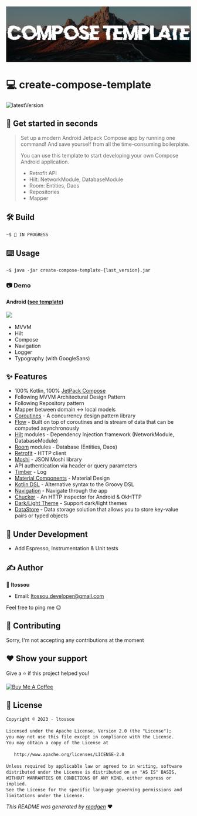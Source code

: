 ![](cover.jpeg)
# 💻 create-compose-template

![latestVersion](https://img.shields.io/github/v/release/ltossou/create-compose-template)

## 🚅 Get started in seconds
> Set up a modern Android Jetpack Compose app by running one command! And save yourself from all the time-consuming boilerplate.
> 
> You can use this template to start developing your own Compose Android application.
> - Retrofit API
>- Hilt: NetworkModule, DatabaseModule
>- Room: Entities, Daos
>- Repositories
>- Mapper


## 🛠 Build

```shell
~$ 🚧 IN PROGRESS
```

## ⌨️ Usage

```shell script
~$ java -jar create-compose-template-{last_version}.jar
```

### 📷 Demo

#### Android ([see template](https://github.com/ltossou/compose-android-template))

![](demo_android.png)

- MVVM
- Hilt
- Compose
- Navigation
- Logger
- Typography (with GoogleSans)


## ✨ Features

- 100% Kotlin, 100% [JetPack Compose](https://developer.android.com/jetpack/compose)
- Following MVVM Architectural Design Pattern
- Following Repository pattern
- Mapper between domain <-> local models
- [Coroutines](https://developer.android.com/kotlin/coroutines) - A concurrency design pattern library
- [Flow](https://developer.android.com/kotlin/flow) - Built on top of coroutines and is stream of data that can be computed asynchronously
- [Hilt](https://dagger.dev/hilt/) modules - Dependency Injection framework (NetworkModule, DatabaseModule)
- [Room](https://developer.android.com/training/data-storage/room) modules - Database (Entities, Daos)
- [Retrofit](https://github.com/square/retrofit) - HTTP client
- [Moshi](https://github.com/square/moshi) - JSON Moshi library
- API authentication via header or query parameters
- [Timber](https://github.com/JakeWharton/timber) - Log
- [Material Components](https://github.com/material-components/material-components-android) - Material Design
- [Kotlin DSL](https://docs.gradle.org/current/userguide/kotlin_dsl.html) - Alternative syntax to
  the Groovy DSL
- [Navigation](https://developer.android.com/guide/navigation) - Navigate through the app
- [Chucker](https://github.com/ChuckerTeam/chucker) - An HTTP inspector for Android & OkHTTP
- [Dark/Light Theme](https://developer.android.com/guide/topics/ui/look-and-feel/darktheme) -
  Support dark/light themes
- [DataStore](https://developer.android.com/topic/libraries/architecture/datastore) - Data storage
  solution that allows you to store key-value pairs or typed objects

## 🚧 Under Development 

- Add Espresso, Instrumentation & Unit tests

## ✍️ Author

👤 **ltossou**

* Email: ltossou.developer@gmail.com

Feel free to ping me 😉

## 🤝 Contributing

Sorry, I'm not accepting any contributions at the moment

## ❤ Show your support

Give a ⭐️ if this project helped you!

<a href="https://www.buymeacoffee.com/ltossou" target="_blank">
    <img src="https://cdn.buymeacoffee.com/buttons/v2/default-yellow.png" alt="Buy Me A Coffee" width="160">
</a>

## 📝 License

```
Copyright © 2023 - ltossou

Licensed under the Apache License, Version 2.0 (the "License");
you may not use this file except in compliance with the License.
You may obtain a copy of the License at

   http://www.apache.org/licenses/LICENSE-2.0

Unless required by applicable law or agreed to in writing, software
distributed under the License is distributed on an "AS IS" BASIS,
WITHOUT WARRANTIES OR CONDITIONS OF ANY KIND, either express or implied.
See the License for the specific language governing permissions and
limitations under the License.
```

_This README was generated by [readgen](https://github.com/theapache64/readgen)_ ❤